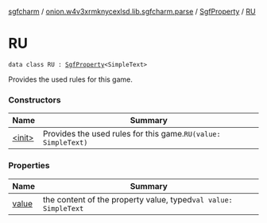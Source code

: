 [sgfcharm](../../../index.md) / [onion.w4v3xrmknycexlsd.lib.sgfcharm.parse](../../index.md) / [SgfProperty](../index.md) / [RU](./index.md)

# RU

`data class RU : `[`SgfProperty`](../index.md)`<SimpleText>`

Provides the used rules for this game.

### Constructors

| Name | Summary |
|---|---|
| [&lt;init&gt;](-init-.md) | Provides the used rules for this game.`RU(value: SimpleText)` |

### Properties

| Name | Summary |
|---|---|
| [value](value.md) | the content of the property value, typed`val value: SimpleText` |
